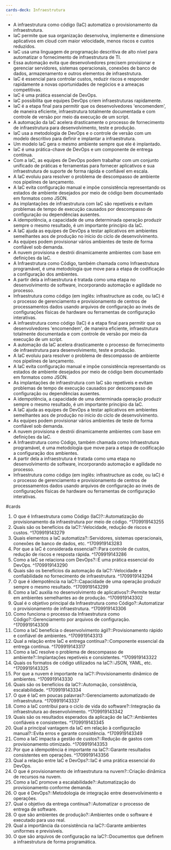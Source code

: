 ```yaml
---
cards-deck: Infraestrutura
---
```



- A infraestrutura como código (IaC) automatiza o provisionamento da infraestrutura.
- IaC permite que sua organização desenvolva, implemente e dimensione aplicativos em cloud com maior velocidade, menos riscos e custos reduzidos.
- IaC usa uma linguagem de programação descritiva de alto nível para automatizar o fornecimento de infraestrutura de TI.
- Essa automação evita que desenvolvedores precisem provisionar e gerenciar servidores, sistemas operacionais, conexões de banco de dados, armazenamento e outros elementos de infraestrutura.
- IaC é essencial para controlar custos, reduzir riscos e responder rapidamente a novas oportunidades de negócios e a ameaças competitivas.
- IaC é uma prática essencial de DevOps.
- IaC possibilita que equipes DevOps criem infraestruturas rapidamente.
- IaC é a etapa final para permitir que os desenvolvedores 'encomendem', de maneira eficiente, infraestrutura totalmente documentada e com controle de versão por meio da execução de um script.
- A automação da IaC acelera drasticamente o processo de fornecimento de infraestrutura para desenvolvimento, teste e produção.
- IaC usa a metodologia de DevOps e o controle de versão com um modelo descritivo para definir e implantar a infraestrutura.
- Um modelo IaC gera o mesmo ambiente sempre que ele é implantado.
- IaC é uma prática-chave de DevOps e um componente de entrega contínua.
- Com a IaC, as equipes de DevOps podem trabalhar com um conjunto unificado de práticas e ferramentas para fornecer aplicativos e sua infraestrutura de suporte de forma rápida e confiável em escala.
- A IaC evoluiu para resolver o problema de descompasso de ambiente nos pipelines de lançamento.
- A IaC evita configuração manual e impõe consistência representando os estados de ambiente desejados por meio de código bem documentado em formatos como JSON.
- As implantações de infraestrutura com IaC são repetíveis e evitam problemas de tempo de execução causados por descompasso de configuração ou dependências ausentes.
- A idempotência, a capacidade de uma determinada operação produzir sempre o mesmo resultado, é um importante princípio da IaC.
- A IaC ajuda as equipes de DevOps a testar aplicativos em ambientes semelhantes aos de produção no início do ciclo de desenvolvimento.
- As equipes podem provisionar vários ambientes de teste de forma confiável sob demanda.
- A nuvem provisiona e destrói dinamicamente ambientes com base em definições da IaC.
- A Infraestrutura como Código, também chamada como Infraestrutura programável, é uma metodologia que move para a etapa de codificação a configuração dos ambientes.
- A partir dela a infraestrutura é tratada como uma etapa no desenvolvimento de software, incorporando automação e agilidade no processo.
- Infraestrutura como código (em inglês: infrastructure as code, ou IaC) é o processo de gerenciamento e provisionamento de centros de processamentos dados usando arquivos de configuração ao invés de configurações físicas de hardware ou ferramentas de configuração interativas.
- A infraestrutura como código (IaC) é a etapa final para permitir que os desenvolvedores 'encomendem', de maneira eficiente, infraestrutura totalmente documentada e com controle de versão por meio da execução de um script.
- A automação da IaC acelera drasticamente o processo de fornecimento de infraestrutura para desenvolvimento, teste e produção.
- A IaC evoluiu para resolver o problema de descompasso de ambiente nos pipelines de lançamento.
- A IaC evita configuração manual e impõe consistência representando os estados de ambiente desejados por meio de código bem documentado em formatos como JSON.
- As implantações de infraestrutura com IaC são repetíveis e evitam problemas de tempo de execução causados por descompasso de configuração ou dependências ausentes.
- A idempotência, a capacidade de uma determinada operação produzir sempre o mesmo resultado, é um importante princípio da IaC.
- A IaC ajuda as equipes de DevOps a testar aplicativos em ambientes semelhantes aos de produção no início do ciclo de desenvolvimento.
- As equipes podem provisionar vários ambientes de teste de forma confiável sob demanda.
- A nuvem provisiona e destrói dinamicamente ambientes com base em definições da IaC.
- A Infraestrutura como Código, também chamada como Infraestrutura programável, é uma metodologia que move para a etapa de codificação a configuração dos ambientes.
- A partir dela a infraestrutura é tratada como uma etapa no desenvolvimento de software, incorporando automação e agilidade no processo.
- Infraestrutura como código (em inglês: infrastructure as code, ou IaC) é o processo de gerenciamento e provisionamento de centros de processamentos dados usando arquivos de configuração ao invés de configurações físicas de hardware ou ferramentas de configuração interativas. 

#cards
1. O que é Infraestrutura como Código (IaC)?::Automatização do provisionamento da infraestrutura por meio de código.
^1709919143255
2. Quais são os benefícios da IaC?::Velocidade, redução de riscos e custos.
^1709919143279
3. Quais elementos a IaC automatiza?::Servidores, sistemas operacionais, conexões de banco de dados, etc.
^1709919143283
4. Por que a IaC é considerada essencial?::Para controle de custos, redução de riscos e resposta rápida.
^1709919143286
5. Como a IaC se relaciona com DevOps?::É uma prática essencial do DevOps.
^1709919143290
6. Quais são os benefícios da automação da IaC?::Velocidade e confiabilidade no fornecimento de infraestrutura.
^1709919143294
7. O que é idempotência na IaC?::Capacidade de uma operação produzir sempre o mesmo resultado.
^1709919143299
8. Como a IaC auxilia no desenvolvimento de aplicativos?::Permite testar em ambientes semelhantes ao de produção.
^1709919143302
9. Qual é o objetivo principal da Infraestrutura como Código?::Automatizar o provisionamento de infraestrutura.
^1709919143306
10. Como funciona o processo da Infraestrutura como Código?::Gerenciamento por arquivos de configuração.
^1709919143309
11. Como a IaC beneficia o desenvolvimento ágil?::Provisionamento rápido e confiável de ambientes.
^1709919143313
12. Qual a relação entre IaC e entrega contínua?::Componente essencial da entrega contínua.
^1709919143317
13. Como a IaC resolve o problema de descompasso de ambiente?::Implantações repetíveis e consistentes.
^1709919143322
14. Quais os formatos de código utilizados na IaC?::JSON, YAML, etc.
^1709919143325
15. Por que a nuvem é importante na IaC?::Provisionamento dinâmico de ambientes.
^1709919143330
16. Quais são os benefícios da IaC?::Automação, consistência, escalabilidade.
^1709919143334
17. O que é IaC em poucas palavras?::Gerenciamento automatizado de infraestrutura.
^1709919143337
18. Como a IaC contribui para o ciclo de vida do software?::Integração da infraestrutura ao desenvolvimento.
^1709919143342
19. Quais são os resultados esperados da aplicação de IaC?::Ambientes confiáveis e consistentes.
^1709919143345
20. Qual a principal vantagem da IaC em relação à configuração manual?::Evita erros e garante consistência.
^1709919143349
21. Como a IaC impacta a gestão de custos?::Redução de gastos com provisionamento otimizado.
^1709919143353
22. Por que a idempotência é importante na IaC?::Garante resultados consistentes em operações.
^1709919143356
23. Qual a relação entre IaC e DevOps?::IaC é uma prática essencial do DevOps.
24. O que é provisionamento de infraestrutura na nuvem?::Criação dinâmica de recursos na nuvem.
25. Como a IaC promove a escalabilidade?::Automatização do provisionamento conforme demanda.
26. O que é DevOps?::Metodologia de integração entre desenvolvimento e operações.
27. Qual o objetivo da entrega contínua?::Automatizar o processo de entrega de software.
28. O que são ambientes de produção?::Ambientes onde o software é executado para uso real.
29. Qual a importância da consistência na IaC?::Garante ambientes uniformes e previsíveis.
30. O que são arquivos de configuração na IaC?::Documentos que definem a infraestrutura de forma programática.


